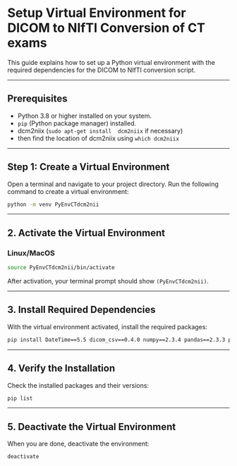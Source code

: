 # Setup Virtual Environment for DICOM to NIfTI Conversion of CT exams

This guide explains how to set up a Python virtual environment with the required dependencies for the DICOM to NIfTI conversion script.

---

## Prerequisites

- Python 3.8 or higher installed on your system.
- `pip` (Python package manager) installed.
- dcm2niix (`sudo apt-get install  dcm2niix` if necessary)
- then find the location of dcm2niix using `which dcm2niix`
---

## Step 1: Create a Virtual Environment

Open a terminal and navigate to your project directory. Run the following command to create a virtual environment:

```bash
python -m venv PyEnvCTdcm2nii

```
---

## 2. Activate the Virtual Environment

### Linux/MacOS

```bash
source PyEnvCTdcm2nii/bin/activate
```

After activation, your terminal prompt should show `(PyEnvCTdcm2nii)`.

---

## 3. Install Required Dependencies

With the virtual environment activated, install the required packages:

```bash
pip install DateTime==5.5 dicom_csv==0.4.0 numpy==2.3.4 pandas==2.3.3 pydicom==3.0.1
```

---

## 4. Verify the Installation

Check the installed packages and their versions:

```bash
pip list
```

---

## 5. Deactivate the Virtual Environment

When you are done, deactivate the environment:

```bash
deactivate
```


